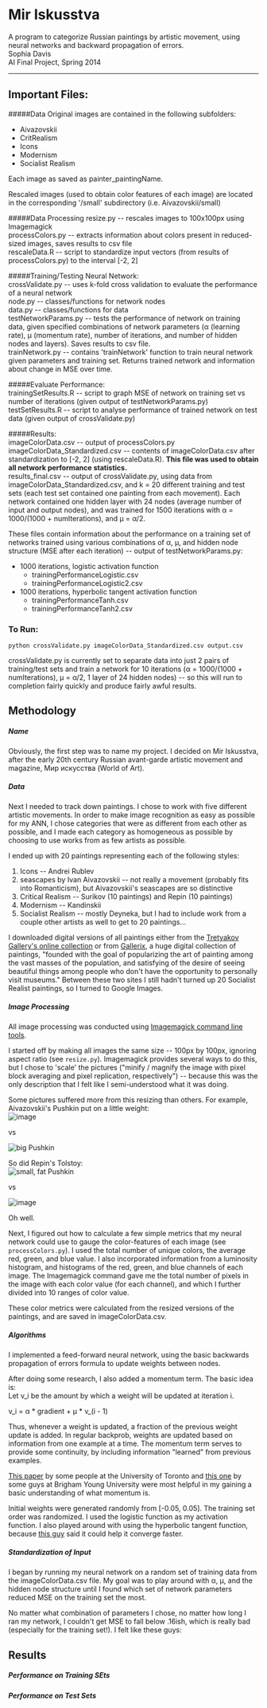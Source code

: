# Mir Iskusstva  
A program to categorize Russian paintings by artistic movement, using neural networks and backward propagation of errors.  
Sophia Davis  
AI Final Project, Spring 2014 

------------
## Important Files:  
#####Data
Original images are contained in the following subfolders:  

* Aivazovskii  
* CritRealism  
* Icons  
* Modernism  
* Socialist Realism 

Each image as saved as painter_paintingName. 

Rescaled images (used to obtain color features of each image) are located in the corresponding '/small' subdirectory (i.e. Aivazovskii/small)

#####Data Processing
resize.py -- rescales images to 100x100px using Imagemagick  
processColors.py -- extracts information about colors present in reduced-sized images, saves results to csv file  
rescaleData.R -- script to standardize input vectors (from results of processColors.py) to the interval [-2, 2]


#####Training/Testing Neural Network:  
crossValidate.py -- uses k-fold cross validation to evaluate the performance of a neural network  
node.py -- classes/functions for network nodes  
data.py -- classes/functions for data  
testNetworkParams.py -- tests the performance of network on training data, given specified combinations of network parameters (α (learning rate), μ (momentum rate), number of iterations, and number of hidden nodes and layers). Saves results to csv file.   
trainNetwork.py -- contains 'trainNetwork' function to train neural network given parameters and training set. Returns trained network and information about change in MSE over time.  


#####Evaluate Performance:  
trainingSetResults.R -- script to graph MSE of network on training set vs number of iterations (given output of testNetworkParams.py)   
testSetResults.R -- script to analyse performance of trained network on test data (given output of crossValidate.py)  

#####Results:  
imageColorData.csv -- output of processColors.py  
imageColorData_Standardized.csv -- contents of imageColorData.csv after standardization to [-2, 2] (using rescaleData.R). **This file was used to obtain all network performance statistics.**   
results_final.csv -- output of crossValidate.py, using data from imageColorData_Standardized.csv, and k = 20 different training and test sets (each test set contained one painting from each movement). Each network contained one hidden layer with 24 nodes (average number of input and output nodes), and was trained for 1500 iterations with α = 1000/(1000 + numIterations), and μ = α/2. 

These files contain information about the performance on a training set of networks trained using various combinations of α, μ, and hidden node structure (MSE after each iteration) -- output of testNetworkParams.py:  

* 1000 iterations, logistic activation function  
  * trainingPerformanceLogistic.csv   
  * trainingPerformanceLogistic2.csv  
* 1000 iterations, hyperbolic tangent activation function  
  * trainingPerformanceTanh.csv  
  * trainingPerformanceTanh2.csv  

### To Run: 

```
python crossValidate.py imageColorData_Standardized.csv output.csv
```
crossValidate.py is currently set to separate data into just 2 pairs of training/test sets and train a network for 10 iterations (α = 1000/(1000 + numIterations), μ = α/2, 1 layer of 24 hidden nodes) -- so this will run to completion fairly quickly and produce fairly awful results.

## Methodology
##### Name
Obviously, the first step was to name my project. I decided on Mir Iskusstva, after the early 20th century Russian avant-garde artistic movement and magazine, Мир искусства (World of Art).

##### Data 
Next I needed to track down paintings. I chose to work with five different artistic movements. In order to make image recognition as easy as possible for my ANN, I chose categories that were as different from each other as possible, and I made each category as homogeneous as possible by choosing to use works from as few artists as possible.  

I ended up with 20 paintings representing each of the following styles:

1. Icons -- Andrei Rublev
2. seascapes by Ivan Aivazovskii -- not really a movement (probably fits into Romanticism), but Aivazovskii's seascapes are so distinctive
3. Critical Realism -- Surikov (10 paintings) and Repin (10 paintings) 
4. Modernism -- Kandinskii
5. Socialist Realism -- mostly Deyneka, but I had to include work from a couple other artists as well to get to 20 paintings...

I downloaded digital versions of all paintings either from the [Tretyakov Gallery's online collection](http://www.tretyakovgallery.ru/ru/collection/_show/categories/_id/42) or from [Gallerix](http://gallerix.ru/), a huge digital collection of paintings, "founded with the goal of popularizing the art of painting among the vast masses of the population, and satisfying of the desire of seeing beautiful things among people who don't have the opportunity to personally visit museums." Between these two sites I still hadn't turned up 20 Socialist Realist paintings, so I turned to Google Images.

##### Image Processing
All image processing was conducted using [Imagemagick command line tools](http://www.imagemagick.org/script/command-line-tools.php).

I started off by making all images the same size -- 100px by 100px, ignoring aspect ratio (see `resize.py`). Imagemagick provides several ways to do this, but I chose to 'scale' the pictures ("minify / magnify the image with pixel block averaging and pixel replication, respectively") -- because this was the only description that I felt like I semi-understood what it was doing.

Some pictures suffered more from this resizing than others. For example, Aivazovskii's Pushkin put on a little weight:  
![image](https://github.com/sophiadavis/Mir-Iskusstva/blob/master/Aivazovskii/PushkinNaBereguChernogoMoria.jpeg) 

vs 

![big Pushkin](Aivazovskii/small/PushkinNaBereguChernogoMoria_small.jpeg)

So did Repin's Tolstoy:  
![small, fat Pushkin](https://github.com/sophiadavis/Mir-Iskusstva/blob/master/CritRealism/Repin_LNTolstoiBosoy.jpeg)

vs

![image](https://github.com/sophiadavis/Mir-Iskusstva/blob/master/CritRealism/small/Repin_LNTolstoiBosoy_small.jpeg)

Oh well.

Next, I figured out how to calculate a few simple metrics that my neural network could use to gauge the color-features of each image (see `processColors.py`). I used the total number of unique colors, the average red, green, and blue value. I also incorporated information from a luminosity histogram, and histograms of the red, green, and blue channels of each image. The Imagemagick command gave me the total number of pixels in the image with each color value (for each channel), and which I further divided into 10 ranges of color value.  

These color metrics were calculated from the resized versions of the paintings, and are saved in imageColorData.csv.


##### Algorithms

I implemented a feed-forward neural network, using the basic backwards propagation of errors formula to update weights between nodes.

After doing some research, I also added a momentum term. The basic idea is:  
Let ν_i be the amount by which a weight will be updated at iteration i.  

ν_i = α * gradient + μ * ν_(i - 1)    

Thus, whenever a weight is updated, a fraction of the previous weight update is added. In regular backprob, weights are updated based on information from one example at a time. The momentum term serves to provide some continuity, by including information "learned" from previous examples.  

[This paper](http://www.cs.toronto.edu/~fritz/absps/momentum.pdf) by some people at the University of Toronto and [this one](http://axon.cs.byu.edu/papers/IstookIJNS.pdf) by some guys at Brigham Young University were most helpful in my gaining a basic understanding of what momentum is.

Initial weights were generated randomly from [-0.05, 0.05]. The training set order was randomized. I used the logistic function as my activation function. I also played around with using the hyperbolic tangent function, because [this guy](http://apps.carleton.edu/campus/library/) said it could help it converge faster.

##### Standardization of Input
I began by running my neural network on a random set of training data from the imageColorData.csv file. My goal was to play around with α, μ, and the hidden node structure until I found which set of network parameters reduced MSE on the training set the most.

No matter what combination of parameters I chose, no matter how long I ran my network, I couldn't get MSE to fall below .16ish, which is really bad (especially for the training set!). I felt like these guys:  


 
 

## Results

##### Performance on Training SEts

##### Performance on Test Sets
 